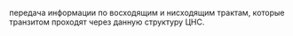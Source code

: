 передача инфор­мации по восходящим и нисходящим трактам, которые транзи­том проходят через данную структуру ЦНС.